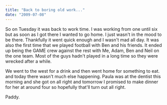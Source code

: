 ```yaml
---
title: "Back to boring old work..."
date: "2009-07-08"
---
```

So on Tuesday it was back to work time. I was working from one until six but as soon as I got there I wanted to go home. I just wasn't in the mood to be there. Thankfully it went quick enough and I wasn't mad all day. It was also the first time that we played football with Ben and his friends. It ended up being the GAME crew against the rest with Me, Adam, Ben and Neil on the one team. Most of the guys hadn't played in a long time so they were wrecked after a while.

We went to the west for a drink and then went home for something to eat. and today there wasn't much else happening. Paula was at the dentist this morning and she got on all right and tomorrow I promised to make dinner for her at around four so hopefully that'll turn out all right.

Paddy.